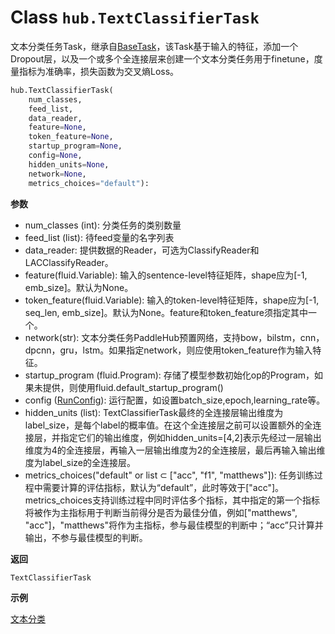 # Class `hub.TextClassifierTask`
文本分类任务Task，继承自[BaseTask](base_task.md)，该Task基于输入的特征，添加一个Dropout层，以及一个或多个全连接层来创建一个文本分类任务用于finetune，度量指标为准确率，损失函数为交叉熵Loss。
```python
hub.TextClassifierTask(
    num_classes,
    feed_list,
    data_reader,
    feature=None,
    token_feature=None,
    startup_program=None,
    config=None,
    hidden_units=None,
    network=None,
    metrics_choices="default"):
```

**参数**

* num_classes (int): 分类任务的类别数量
* feed_list (list): 待feed变量的名字列表
* data_reader: 提供数据的Reader，可选为ClassifyReader和LACClassifyReader。
* feature(fluid.Variable): 输入的sentence-level特征矩阵，shape应为[-1, emb_size]。默认为None。
* token_feature(fluid.Variable): 输入的token-level特征矩阵，shape应为[-1, seq_len, emb_size]。默认为None。feature和token_feature须指定其中一个。
* network(str): 文本分类任务PaddleHub预置网络，支持bow，bilstm，cnn，dpcnn，gru，lstm。如果指定network，则应使用token_feature作为输入特征。
* startup_program (fluid.Program): 存储了模型参数初始化op的Program，如果未提供，则使用fluid.default_startup_program()
* config ([RunConfig](../config.md)): 运行配置，如设置batch_size,epoch,learning_rate等。
* hidden_units (list): TextClassifierTask最终的全连接层输出维度为label_size，是每个label的概率值。在这个全连接层之前可以设置额外的全连接层，并指定它们的输出维度，例如hidden_units=[4,2]表示先经过一层输出维度为4的全连接层，再输入一层输出维度为2的全连接层，最后再输入输出维度为label_size的全连接层。
* metrics_choices("default" or list ⊂ ["acc", "f1", "matthews"]): 任务训练过程中需要计算的评估指标，默认为“default”，此时等效于["acc"]。metrics_choices支持训练过程中同时评估多个指标，其中指定的第一个指标将被作为主指标用于判断当前得分是否为最佳分值，例如["matthews", "acc"]，"matthews"将作为主指标，参与最佳模型的判断中；“acc”只计算并输出，不参与最佳模型的判断。

**返回**

`TextClassifierTask`

**示例**

[文本分类](../../../demo/text_classification/text_cls.py)
